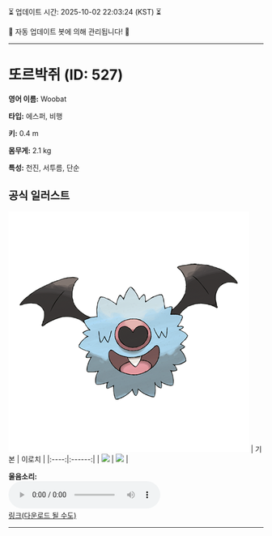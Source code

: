 
⏳ 업데이트 시간: 2025-10-02 22:03:24 (KST) ⏳

🤖 자동 업데이트 봇에 의해 관리됩니다! 🤖

---

# 또르박쥐 (ID: 527)
**영어 이름:** Woobat

**타입:** 에스퍼, 비행

**키:** 0.4 m

**몸무게:** 2.1 kg

**특성:** 천진, 서투름, 단순

## 공식 일러스트
![](https://raw.githubusercontent.com/PokeAPI/sprites/master/sprites/pokemon/other/official-artwork/527.png)
| 기본 | 이로치 |
|:----:|:------:|
| <img src="http://play.pokemonshowdown.com/sprites/ani/woobat.gif" width="200"> | <img src="http://play.pokemonshowdown.com/sprites/ani-shiny/woobat.gif" width="200"> |

**울음소리:**<br><audio controls src="https://raw.githubusercontent.com/PokeAPI/cries/main/cries/pokemon/latest/527.ogg"></audio><br> [링크(다운로드 될 수도)](https://raw.githubusercontent.com/PokeAPI/cries/main/cries/pokemon/latest/527.ogg)


---
